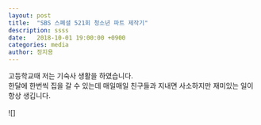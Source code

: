 ```yaml
---
layout: post
title:  "SBS 스폐셜 521회 청소년 파트 제작기"
description: ssss
date:   2018-10-01 19:00:00 +0900
categories: media
author: 정지용
---
```

고등학교때 저는 기숙사 생활을 하였습니다.<br>
한달에 한번씩 집을 갈 수 있는데 매일매일 친구들과 지내면 사소하지만 재미있는 일이 항상 생깁니다.<br>
<br>
![]
